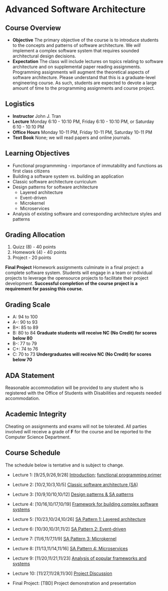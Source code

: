 # Advanced Software Architecture

## Course Overview

- **Objective** The primary objective of the course is to introduce students to the concepts and patterns of software architecture.  We _will_ implement a complex software system that requires sounded architectural design decisions.
- **Expectation** The class will include lectures on topics relating to software architecture and on supplemental paper reading assignments.  Programming assignments will augment the theoretical aspects of software architecture.  Please understand that this is a graduate-level engineering course.  As such, students are expected to devote a large amount of time to the programming assignments and course project.

## Logistics

- **Instructor** John J. Tran
- **Lecture** Monday 6:10 - 10:10 PM, Friday 6:10 - 10:10 PM, or Saturday 6:10 - 10:10 PM 
- **Office Hours** Monday 10-11 PM, Friday 10-11 PM, Saturday 10-11 PM 
- **Text Book**  None; we will read papers and online journals.

## Learning Objectives

- Functional programmming - importance of immutability and functions as first class citizens
- Building a software system vs. building an application
- Classic software architecture curriculum
- Design patterns for software architecture
  - Layered architecture
  - Event-driven
  - Microkernel
  - Microservices
- Analysis of existing software and corresponding architecture styles and patterns

## Grading Allocation

1. Quizz (8) - 40 points
2. Homework (4) - 40 points
3. Project - 20 points

**Final Project** Homework assignments culminate in a final project: a complete software system. Students will engage in a team or individual projects to leverage the opensource projects to facilitate their project development. **Successful completion of the course project is a requirement for passing this course.**

## Grading Scale

* A: 94 to 100
* A-: 90 to 93
* B+: 85 to 89
* B: 80 to 84 **Graduate students will receive NC (No Credit) for scores below 80**
* B-: 77 to 79
* C+: 74 to 76
* C: 70 to 73 **Undergraduates will receive NC (No Credit) for scores below 70**

## ADA Statement

Reasonable accommodation will be provided to any student who is registered with the Office of Students with Disabilities and requests needed accommodation.

## Academic Integrity

Cheating on assignments and exams will not be tolerated. All parties involved will receive a grade of **F** for the course and be reported to the Computer Science Department.

## Course Schedule

The schedule below is tentative and is subject to change.

* Lecture 1: [9/25,9/26,9/28] [Introduction](documents/notes/01_introduction.md); [functional programming primer](documents/notes/02_functional-primer.md)

* Lecture 2: [10/2,10/3,10/5] [Classic software architecture (SA)](documents/notes/03_classic-software-architecture.md)

* Lecture 3: [10/9,10/10,10/12] [Design patterns & SA patterns](documents/notes/04_design-patterns.md)

* Lecture 4: [10/16,10/17,10/19] [Framework for building complex software systems](05_framework-complex-systems.md) 

* Lecture 5: [10/23,10/24,10/26] [SA Pattern 1: Layered architecture](documents/notes/06_layered-architecture.md)

* Lecture 6: [10/30,10/31,11/2] [SA Pattern 2: Event-driven](documents/notes/07_event-driven.md)

* Lecture 7: [11/6,11/7,11/9] [SA Pattern 3: Microkernel](documents/notes/08_microkernel.md)

* Lecture 8: [11/13,11/14,11/16] [SA Pattern 4: Microservices](documents/notes/09_microservice.md)

* Lecture 9: [11/20,11/21,11/23] [Analysis of popular frameworks and systems](documents/notes/10_analysis.md)

* Lecture 10: [11/27,11/28,11/30] [Project Discussion](documents/final-project/project.md)

* Final Project: [TBD] Project demonstration and presentation
